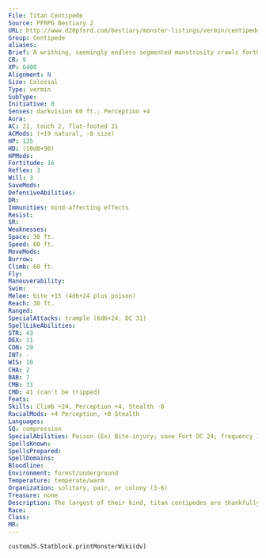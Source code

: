 ```yaml
---
File: Titan Centipede
Source: PFRPG Bestiary 2
URL: http://www.d20pfsrd.com/bestiary/monster-listings/vermin/centipede/centipede-titan
Group: Centipede
aliases: 
Brief: A writhing, seemingly endless segmented monstrosity crawls forth, its great mandibles clacking as it spies prey.
CR: 9
XP: 6400
Alignment: N
Size: Colossal
Type: vermin
SubType: 
Initiative: 0
Senses: darkvision 60 ft.; Perception +4
Aura: 
AC: 21, touch 2, flat-footed 21
ACMods: (+19 natural, -8 size)
HP: 135
HD: (10d8+90)
HPMods: 
Fortitude: 16
Reflex: 3
Will: 3
SaveMods: 
DefensiveAbilities: 
DR: 
Immunities: mind-affecting effects
Resist: 
SR: 
Weaknesses: 
Space: 30 ft.
Speed: 60 ft.
MoveMods: 
Burrow: 
Climb: 60 ft.
Fly: 
Maneuverability: 
Swim: 
Melee: bite +15 (4d6+24 plus poison)
Reach: 30 ft.
Ranged: 
SpecialAttacks: trample (6d6+24, DC 31)
SpellLikeAbilities: 
STR: 43
DEX: 11
CON: 29
INT: -
WIS: 10
CHA: 2
BAB: 7
CMB: 31
CMD: 41 (can't be tripped)
Feats: 
Skills: Climb +24, Perception +4, Stealth -8
RacialMods: +4 Perception, +8 Stealth
Languages: 
SQ: compression
SpecialAbilities: Poison (Ex) Bite-injury; save Fort DC 24; frequency 1/round for 6 rounds; effect 1d6 Dex; cure 2 consecutive saves.
SpellsKnown: 
SpellsPrepared: 
SpellDomains: 
Bloodline: 
Environment: forest/underground
Temperature: temperate/warm
Organization: solitary, pair, or colony (3-6)
Treasure: none
Description: The largest of their kind, titan centipedes are thankfully also the rarest. They attack other living creatures fearlessly, and require constant sustenance to nourish their vast bulk. Humanoids are in most danger from titan centipedes when mounted rather than afoot-a good-sized horse makes a much more satisfying meal to the centipede than a few bites of human. Titan centipedes are solitary by nature and because of the demands of their appetite, though when food is plentiful, multiple centipedes sometimes lurk in the same area.
Race: 
Class: 
MR: 
---
```

```dataviewjs
customJS.Statblock.printMonsterWiki(dv)
```
